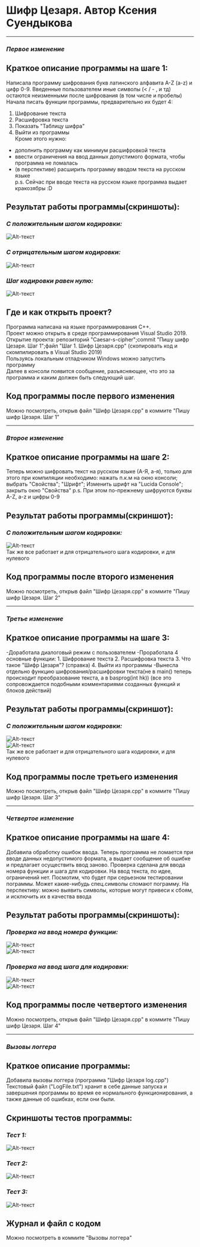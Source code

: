 # **Шифр Цезаря. Автор Ксения Суендыкова**
____
### *Первое изменение*

## **Краткое описание программы на шаге 1:**

Написала программу шифрования букв латинского алфавита A-Z (a-z) и цифр 0-9. Введенные пользователем иные символы (< / - , и тд) остаются неизменными после шифрования (в том числе и пробелы)     
Начала писать функции программы, предварительно их будет 4:   
1. Шифрование  текста    
2. Расшифровка текста    
3. Показать "Таблицу шифра"    
4. Выйти из программы    
Кроме этого нужно:
- дополнить программу как минимум расшифровкой текста
- ввести ограничения на ввод данных допустимого формата, чтобы программа не ломалась
- (в перспективе) расширить программу вводом текста на русском языке    
p.s. Сейчас при вводе текста на русском языке программа выдает кракозябры :D 
    
## **Результат работы программы(скриншоты):**

### *С положительным шагом кодировки:*    
![Alt-текст](https://skr.sh/i/011120/rKoM95YP.jpg?download=1&name=Скриншот%2001-11-2020%2013:51:43.jpg)

### *С отрицательным шагом кодировки:*    
![Alt-текст](https://skr.sh/i/011120/0mnc0mtX.jpg?download=1&name=Скриншот%2001-11-2020%2014:18:16.jpg)

### *Шаг кодировки равен нулю:*    
![Alt-текст](https://skr.sh/i/011120/UqZMfrsN.jpg?download=1&name=Скриншот%2001-11-2020%2014:23:34.jpg)

## **Где и как открыть проект?**

Программа написана на языке программирования С++.    
Проект можно открыть в среде программирования Visual Studio 2019.    
Открытие проекта: репозиторий "Caesar-s-cipher";commit "Пишу шифр Цезаря. Шаг 1";файл "Шаг 1. Шифр Цезаря.cpp" (скопировать код и скомпилировать в Visual Studio 2019)    
Пользуясь локальным отладчиком Windows можно запустить программу    
Далее в консоли появится сообщение, разъясняющее, что это за программа и каким должен быть следующий шаг.    

## **Код программы после первого изменения**   
Можно посмотреть, открыв файл "Шифр Цезаря.cpp" в коммите "Пишу шифр Цезаря. Шаг 1"    
____
### *Второе изменение*

## **Краткое описание программы на шаге 2:**    

Теперь можно шифровать текст на русском языке (А-Я, а-я), только для этого при компиляции необходимо:
нажать п.к.м на окно консоли; выбрать "Свойства"; "Шрифт"; Изменить шрифт на "Lucida Console"; закрыть окно "Свойства"
p.s. При этом по-прежнему шифруются буквы A-Z, a-z и цифры 0-9

## **Результат работы программы(скриншот):**

### *С положительным шагом кодировки:*    
![Alt-текст](https://sun9-31.userapi.com/impf/3vBV9ftjNXv3zqaW2q_u9bTU2UoAtSA0KiPV0Q/er8jm3JqIgk.jpg?size=590x335&quality=96&proxy=1&sign=b59b75ca4bbf51b14b44a4e65a72ae44)    
Так же все работает и для отрицательного шага кодировки, и для нулевого    

## **Код программы после второго изменения**   
Можно посмотреть, открыв файл "Шифр Цезаря.cpp" в коммите "Пишу шифр Цезаря. Шаг 2"    
____
### *Третье изменение*

## **Краткое описание программы на шаге 3:**    

-Доработала диалоговый режим с пользователем
-Проработала 4 основные функции:
    1. Шифрование текста
    2. Расшифровка текста
    3. Что такое "Шифр Цезаря"? (справка)
    4. Выйти из программы
-Вынесла отдельно функцию шифрования/расшифровки текста(не в main() теперь происходит преобразование текста, а в basprog(int hk))
(все это сопровождается подобными комментариями созданных функций и блоков действий)

## **Результат работы программы(скриншот):**

### *С положительным шагом кодировки:*    
![Alt-текст](https://skr.sh/i/021120/0HRWpe3g.jpg?download=1&name=Скриншот%2002-11-2020%2021:25:58.jpg)    
![Alt-текст](https://skr.sh/i/021120/WEllVfu8.jpg?download=1&name=Скриншот%2002-11-2020%2021:26:25.jpg)    
Так же все работает и для отрицательного шага кодировки, и для нулевого    

## **Код программы после третьего изменения**   
Можно посмотреть, открыв файл "Шифр Цезаря.cpp" в коммите "Пишу шифр Цезаря. Шаг 3"
____
### *Четвертое изменение*

## **Краткое описание программы на шаге 4:**    

Добавила обработку ошибок ввода. Теперь программа не ломается при вводе данных недопустимого формата, а выдает сообщение об ошибке и предлагает осуществить ввод заново.
Проверка сделана для ввода номера функции и шага для кодировки. На ввод текста, по идее, ограничений нет. Посмотим, что будет при серьезном тестировании пограммы. Может какие-нибудь спец.символы сломают пограмму.
На перспективу: можно выявить символы, которые могут привеси к сбоям, и исключить их в качества ввода 

## **Результат работы программы(скриншоты):**

### *Проверка на ввод номера функции:*    
![Alt-текст](https://skr.sh/i/021120/yyTzcEZg.jpg?download=1&name=Скриншот%2002-11-2020%2022:32:43.jpg)    
![Alt-текст](https://skr.sh/i/021120/RFmJSOrG.jpg?download=1&name=Скриншот%2002-11-2020%2022:33:02.jpg)    

### *Проверка на ввод шага для кодировки:*    
![Alt-текст](https://skr.sh/i/021120/cLdJVHn7.jpg?download=1&name=Скриншот%2002-11-2020%2023:36:34.jpg)    
![Alt-текст](https://skr.sh/i/021120/NK7d0DKp.jpg?download=1&name=Скриншот%2002-11-2020%2023:40:13.jpg)   

## **Код программы после четвертого изменения**    
Можно посмотреть, открыв файл "Шифр Цезаря.cpp" в коммите "Пишу шифр Цезаря. Шаг 4"
____
### *Вызовы логгера*

## **Краткое описание программы:**    

Добавила вызовы логгера (программа "Шифр Цезаря log.cpp")
Текстовый файл ("LogFile.txt") хранит в себе данные запуска и завершения программы во время ее нормального функционирования, а также данные об ошибках, если они были.     

## **Скриншоты тестов программы:**

### *Тест 1:*    
![Alt-текст](https://skr.sh/i/081120/RaKnXYXo.jpg?download=1&name=Скриншот%2008-11-2020%2016:49:00.jpg)        

### *Тест 2:*    
![Alt-текст](https://skr.sh/i/081120/GlYvfQ2V.jpg?download=1&name=Скриншот%2008-11-2020%2016:50:58.jpg)       

### *Тест 3:*    
![Alt-текст](https://skr.sh/i/081120/ZMG0AQX6.jpg?download=1&name=Скриншот%2008-11-2020%2016:55:23.jpg)      

## **Журнал и файл с кодом**    
Можно посмотреть в коммите "Вызовы логгера"

